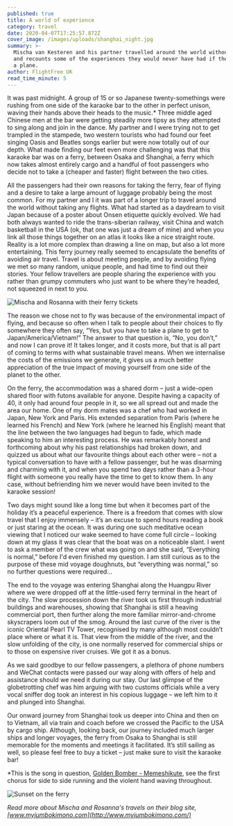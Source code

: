 ```yaml
---
published: true
title: A world of experience
category: travel
date: 2020-04-07T17:25:57.872Z
cover_image: /images/uploads/shanghai_night.jpg
summary: >-
  Mischa van Kesteren and his partner travelled around the world without flying,
  and recounts some of the experiences they would never have had if they'd used
  a plane.
author: FlightFree UK
read_time_minute: 5
---
```

It was past midnight. A group of 15 or so Japanese twenty-somethings were rushing from one side of the karaoke bar to the other in perfect unison, waving their hands above their heads to the music.* Three middle aged Chinese men at the bar were getting steadily more tipsy as they attempted to sing along and join in the dance. My partner and I were trying not to get trampled in the stampede, two western tourists who had found our feet singing Oasis and Beatles songs earlier but were now totally out of our depth. What made finding our feet even more challenging was that this karaoke bar was on a ferry, between Osaka and Shanghai, a ferry which now takes almost entirely cargo and a handful of foot passengers who decide not to take a (cheaper and faster) flight between the two cities.

All the passengers had their own reasons for taking the ferry, fear of flying and a desire to take a large amount of luggage probably being the most common. For my partner and I it was part of a longer trip to travel around the world without taking any flights. What had started as a daydream to visit Japan because of a poster about Onsen etiquette quickly evolved. We had both always wanted to ride the trans-siberian railway, visit China and watch basketball in the USA (ok, that one was just a dream of mine) and when you link all those things together on an atlas it looks like a nice straight route. Reality is a lot more complex than drawing a line on map, but also a lot more entertaining. This ferry journey really seemed to encapsulate the benefits of avoiding air travel. Travel is about meeting people, and by avoiding flying we met so many random, unique people, and had time to find out their stories. Your fellow travellers are people sharing the experience with you rather than grumpy commuters who just want to be where they’re headed, not squeezed in next to you.

![](/images/uploads/rosanna_and_mischa.jpg "Mischa and Rosanna with their ferry tickets")

The reason we chose not to fly was because of the environmental impact of flying, and because so often when I talk to people about their choices to fly somewhere they often say, “Yes, but you have to take a plane to get to Japan/America/Vietnam!” The answer to that question is, “No, you don’t,” and now I can prove it! It takes longer, and it costs more, but that is all part of coming to terms with what sustainable travel means. When we internalise the costs of the emissions we generate, it gives us a much better appreciation of the true impact of moving yourself from one side of the planet to the other.

On the ferry, the accommodation was a shared dorm – just a wide-open shared floor with futons available for anyone. Despite having a capacity of 40, it only had around four people in it, so we all spread out and made the area our home. One of my dorm mates was a chef who had worked in Japan, New York and Paris. His extended separation from Paris (where he learned his French) and New York (where he learned his English) meant that the line between the two languages had begun to fade, which made speaking to him an interesting process. He was remarkably honest and forthcoming about why his past relationships had broken down, and quizzed us about what our favourite things about each other were – not a typical conversation to have with a fellow passenger, but he was disarming and charming with it, and when you spend two days rather than a 3-hour flight with someone you really have the time to get to know them. In any case, without befriending him we never would have been invited to the karaoke session!

Two days might sound like a long time but when it becomes part of the holiday it’s a peaceful experience. There is a freedom that comes with slow travel that I enjoy immensely – it’s an excuse to spend hours reading a book or just staring at the ocean. It was during one such meditative ocean viewing that I noticed our wake seemed to have come full circle – looking down at my glass it was clear that the boat was on a noticeable slant. I went to ask a member of the crew what was going on and she said, “Everything is normal,” before I'd even finished my question. I am still curious as to the purpose of these mid voyage doughnuts, but “everything was normal,” so no further questions were required...

The end to the voyage was entering Shanghai along the Huangpu River where we were dropped off at the little-used ferry terminal in the heart of the city. The slow procession down the river took us first through industrial buildings and warehouses, showing that Shanghai is still a heaving commercial port, then further along the more familiar mirror-and-chrome skyscrapers loom out of the smog. Around the last curve of the river is the iconic Oriental Pearl TV Tower, recognised by many although most couldn’t place where or what it is. That view from the middle of the river, and the slow unfolding of the city, is one normally reserved for commercial ships or to those on expensive river cruises. We got it as a bonus.

As we said goodbye to our fellow passengers, a plethora of phone numbers and WeChat contacts were passed our way along with offers of help and assistance should we need it during our stay. Our last glimpse of the globetrotting chef was him arguing with two customs officials while a very vocal sniffer dog took an interest in his copious luggage – we left him to it and plunged into Shanghai.

Our onward journey from Shanghai took us deeper into China and then on to Vietnam, all via train and coach before we crossed the Pacific to the USA by cargo ship. Although, looking back, our journey included much larger ships and longer voyages, the ferry from Osaka to Shanghai is still memorable for the moments and meetings it facilitated. It’s still sailing as well, so please feel free to buy a ticket – just make sure to visit the karaoke bar!

\*This is the song in question, [Golden Bomber - Memeshikute](https://www.youtube.com/watch?v=A51ZsEVVAZA), see the first chorus for side to side running and the violent hand waving throughout.

![](/images/uploads/sunset.jpg "Sunset on the ferry")

*Read more about Mischa and Rosanna's travels on their blog site, [www.myjumbokimono.com](http://www.myjumbokimono.com/)*